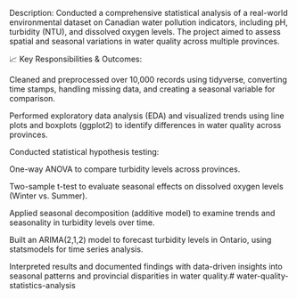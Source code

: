 Description:
Conducted a comprehensive statistical analysis of a real-world environmental 
dataset on Canadian water pollution indicators, including pH, turbidity (NTU), 
and dissolved oxygen levels. The project aimed to assess spatial and seasonal 
variations in water quality across multiple provinces.

📈 Key Responsibilities & Outcomes:

Cleaned and preprocessed over 10,000 records using tidyverse, converting time 
stamps, handling missing data, and creating a seasonal variable for comparison.

Performed exploratory data analysis (EDA) and visualized trends using line plots 
and boxplots (ggplot2) to identify differences in water quality across 
provinces.

Conducted statistical hypothesis testing:

One-way ANOVA to compare turbidity levels across provinces.

Two-sample t-test to evaluate seasonal effects on dissolved oxygen 
levels (Winter vs. Summer).

Applied seasonal decomposition (additive model) to examine trends and 
seasonality in turbidity levels over time.

Built an ARIMA(2,1,2) model to forecast turbidity levels in Ontario, using 
statsmodels for time series analysis.

Interpreted results and documented findings with data-driven insights into 
seasonal patterns and provincial disparities in water quality.# water-quality-statistics-analysis

